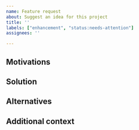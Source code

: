 ```yaml
---
name: Feature request
about: Suggest an idea for this project
title: ''
labels: ["enhancement", "status:needs-attention"]
assignees: ''

---
```


## Motivations

<!-- If your feature request is related to a problem, please describe it. -->

## Solution

<!-- Describe the solution you'd like. -->

## Alternatives

<!-- Describe any alternative solutions or features you've considered. -->

## Additional context

<!-- Add any other context or screenshots about the feature request here. -->
